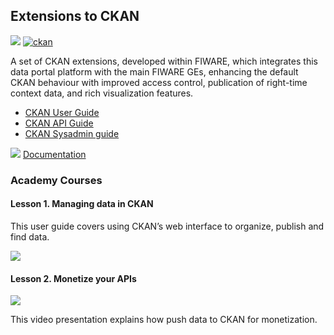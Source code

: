 <hr class="data-publication" style="display:none"/>
<h2>Extensions to CKAN</h2>

[![](https://nexus.lab.fiware.org/repository/raw/public/badges/chapters/data-publication.svg)](https://github.com/FIWARE/catalogue/blob/master/data-publication/README.md)
[![ckan](https://img.shields.io/badge/tag-ckan-orange.svg?logo=stackoverflow)](https://stackoverflow.com/questions/tagged/ckan)

A set of CKAN extensions, developed within FIWARE, which integrates this data portal platform with the main FIWARE GEs,
enhancing the default CKAN behaviour with improved access control, publication of right-time context data, and rich
visualization features.

-   [CKAN User Guide](https://docs.ckan.org/en/latest/user-guide.html)
-   [CKAN API Guide](https://docs.ckan.org/en/latest/api/index.html)
-   [CKAN Sysadmin guide](https://docs.ckan.org/en/latest/sysadmin-guide.html)

![](https://fiware-ops.github.io/docs.academy/img/books.png) [Documentation](https://fiware-ckan-extensions.rtfd.io/)

<h3>Academy Courses</h3>

<h4>Lesson 1. Managing data in CKAN</h4>

This user guide covers using CKAN&rsquo;s web interface to organize, publish and find data.

[![](https://img.youtube.com/vi/PFe3Gv_-1wY/0.jpg)](https://www.youtube.com/watch?v=PFe3Gv_-1wY ">Managing Data with CKAN")

<h4>Lesson 2. Monetize your APIs</h4>

[![](https://img.youtube.com/vi/Q_TZKLDu4X0/0.jpg)](https://www.youtube.com/watch?v=Q_TZKLDu4X0 "CKAN")

This video presentation explains how push data to CKAN for monetization.
